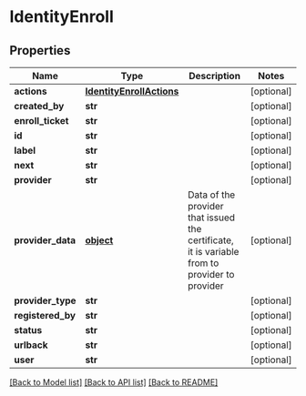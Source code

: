 # IdentityEnroll

## Properties
Name | Type | Description | Notes
------------ | ------------- | ------------- | -------------
**actions** | [**IdentityEnrollActions**](IdentityEnrollActions.md) |  | [optional] 
**created_by** | **str** |  | [optional] 
**enroll_ticket** | **str** |  | [optional] 
**id** | **str** |  | [optional] 
**label** | **str** |  | [optional] 
**next** | **str** |  | [optional] 
**provider** | **str** |  | [optional] 
**provider_data** | [**object**](.md) | Data of the provider that issued the certificate, it is variable from to provider to provider | [optional] 
**provider_type** | **str** |  | [optional] 
**registered_by** | **str** |  | [optional] 
**status** | **str** |  | [optional] 
**urlback** | **str** |  | [optional] 
**user** | **str** |  | [optional] 

[[Back to Model list]](../README.md#documentation-for-models) [[Back to API list]](../README.md#documentation-for-api-endpoints) [[Back to README]](../README.md)


